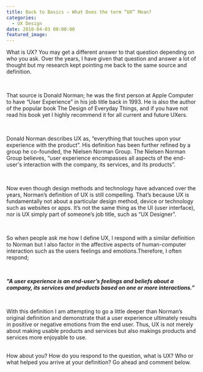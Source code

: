 ```yaml
---
title: Back to Basics – What Does the term “UX” Mean?
categories:
  - UX Design
date: 2018-04-03 00:00:00
featured_image:
---
```


What is UX? You may get a different answer to that question depending on who you ask. Over the years, I have given that question and answer a lot of thought but my research kept pointing me back to the same source and definition.

&nbsp;

That source is Donald Norman; he was the first person at Apple Computer to have “User Experience” in his job title back in 1993. He is also the author of the popular book The Design of Everyday Things, and if you have not read his book yet I highly recommend it for all current and future UXers.

&nbsp;

Donald Norman describes UX as, “everything that touches upon your experience with the product”. His definition has been further refined by a group he co-founded, the Nielsen Norman Group. The Nielsen Norman Group believes, “user experience encompasses all aspects of the end-user's interaction with the company, its services, and its products”.

&nbsp;

Now even though design methods and technology have advanced over the years, Norman’s definition of UX is still compelling. That’s because UX is fundamentally not about a particular design method, device or technology such as websites or apps. It’s not the same thing as the UI (user interface), nor is UX simply part of someone’s job title, such as “UX Designer”.

&nbsp;

So when people ask me how I define UX, I respond with a similar definition to Norman but I also factor in the affective aspects of human-computer interaction such as the users feelings and emotions.Therefore, I often respond;

&nbsp;

***"A user experience is an end-user’s feelings and beliefs about a company, its services and products based on one or more interactions.”***

&nbsp;

With this definition I am attempting to go a little deeper than Norman’s original definition and demonstrate that a user experience ultimately results in positive or negative emotions from the end user. Thus, UX is not merely about making usable products and services but also makings products and services more enjoyable to use.<br>&nbsp;

How about you? How do you respond to the question, what is UX? Who or what helped you arrive at your definition? Go ahead and comment below.
